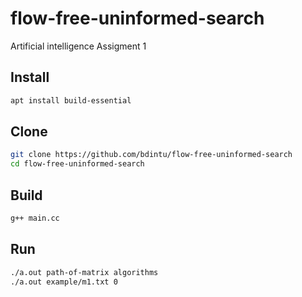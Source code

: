 # flow-free-uninformed-search
Artificial intelligence Assigment 1

## Install
```sh
apt install build-essential
```

## Clone
```sh
git clone https://github.com/bdintu/flow-free-uninformed-search
cd flow-free-uninformed-search
```

## Build
```sh
g++ main.cc
```

## Run
```sh
./a.out path-of-matrix algorithms
./a.out example/m1.txt 0
```
